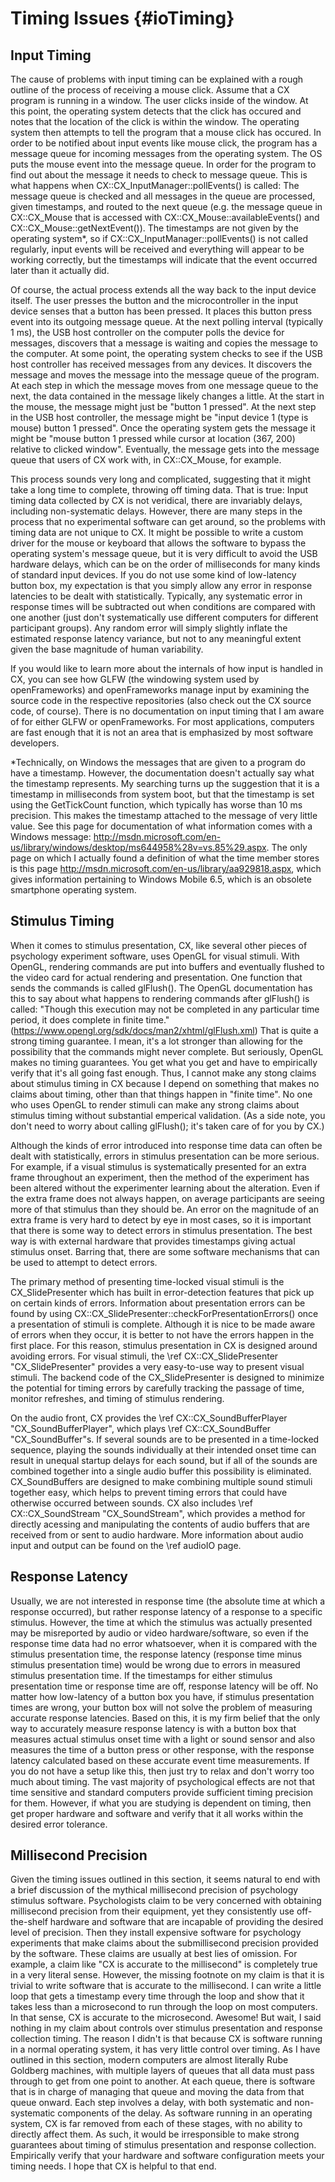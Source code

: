 Timing Issues {#ioTiming}
=============

Input Timing
------------
The cause of problems with input timing can be explained with a rough outline of the process of receiving a mouse click. Assume that a CX program is running in a window. The user clicks inside of the window. At this point, the operating system detects that the click has occured and notes that the location of the click is within the window. The operating system then attempts to tell the program that a mouse click has occured. In order to be notified about input events like mouse click, the program has a message queue for incoming messages from the operating system. The OS puts the mouse event into the message queue. In order for the program to find out about the message it needs to check to message queue. This is what happens when CX::CX_InputManager::pollEvents() is called: The message queue is checked and all messages in the queue are processed, given timestamps, and routed to the next queue (e.g. the message queue in CX::CX_Mouse that is accessed with CX::CX_Mouse::availableEvents() and CX::CX_Mouse::getNextEvent()). The timestamps are not given by the operating system*, so if CX::CX_InputManager::pollEvents() is not called regularly, input events will be received and everything will appear to be working correctly, but the timestamps will indicate that the event occurred later than it actually did.

Of course, the actual process extends all the way back to the input device itself. The user presses the button and the microcontroller in the input device senses that a button has been pressed. It places this button press event into its outgoing message queue. At the next polling interval (typically 1 ms), the USB host controller on the computer polls the device for messages, discovers that a message is waiting and copies the message to the computer. At some point, the operating system checks to see if the USB host controller has received messages from any devices. It discovers the message and moves the message into the message queue of the program. At each step in which the message moves from one message queue to the next, the data contained in the message likely changes a little. At the start in the mouse, the message might just be "button 1 pressed". At the next step in the USB host controller, the message might be "input device 1 (type is mouse) button 1 pressed". Once the operating system gets the message it might be "mouse button 1 pressed while cursor at location (367, 200) relative to clicked window". Eventually, the message gets into the message queue that users of CX work with, in CX::CX_Mouse, for example.

This process sounds very long and complicated, suggesting that it might take a long time to complete, throwing off timing data. That is true: Input timing data collected by CX is not veridical, there are invariably delays, including non-systematic delays. However, there are many steps in the process that no experimental software can get around, so the problems with timing data are not unique to CX. It might be possible to write a custom driver for the mouse or keyboard that allows the software to bypass the operating system's message queue, but it is very difficult to avoid the USB hardware delays, which can be on the order of milliseconds for many kinds of standard input devices. If you do not use some kind of low-latency button box, my expectation is that you simply allow any error in response latencies to be dealt with statistically. Typically, any systematic error in response times will be subtracted out when conditions are compared with one another (just don't systematically use different computers for different participant groups). Any random error will simply slightly inflate the estimated response latency variance, but not to any meaningful extent given the base magnitude of human variability. 

If you would like to learn more about the internals of how input is handled in CX, you can see how GLFW (the windowing system used by openFrameworks) and openFrameworks manage input by examining the source code in the respective repositories (also check out the CX source code, of course). There is no documentation on input timing that I am aware of for either GLFW or openFrameworks. For most applications, computers are fast enough that it is not an area that is emphasized by most software developers.

*Technically, on Windows the messages that are given to a program do have a timestamp. However, the documentation doesn't actually say what the timestamp represents. My searching turns up the suggestion that it is a timestamp in milliseconds from system boot, but that the timestamp is set using the GetTickCount function, which typically has worse than 10 ms precision. This makes the timestamp attached to the message of very little value. See this page for documentation of what information comes with a Windows message: http://msdn.microsoft.com/en-us/library/windows/desktop/ms644958%28v=vs.85%29.aspx. The only page on which I actually found a definition of what the time member stores is this page http://msdn.microsoft.com/en-us/library/aa929818.aspx, which gives information pertaining to Windows Mobile 6.5, which is an obsolete smartphone operating system.


Stimulus Timing
---------------
When it comes to stimulus presentation, CX, like several other pieces of psychology experiment software, uses OpenGL for visual stimuli. With OpenGL, rendering commands are put into buffers and eventually flushed to the video card for actual rendering and presentation. One function that sends the commands is called glFlush(). The OpenGL documentation has this to say about what happens to rendering commands after glFlush() is called: "Though this execution may not be completed in any particular time period, it does complete in finite time." (https://www.opengl.org/sdk/docs/man2/xhtml/glFlush.xml) That is quite a strong timing guarantee. I mean, it's a lot stronger than allowing for the possibility that the commands might never complete. But seriously, OpenGL makes no timing guarantees. You get what you get and have to empirically verify that it's all going fast enough. Thus, I cannot make any stong claims about stimulus timing in CX because I depend on something that makes no claims about timing, other than that things happen in "finite time". No one who uses OpenGL to render stimuli can make any strong claims about stimulus timing without substantial emperical validation. (As a side note, you don't need to worry about calling glFlush(); it's taken care of for you by CX.)

Although the kinds of error introduced into response time data can often be dealt with statistically, errors in stimulus presentation can be more serious. For example, if a visual stimulus is systematically presented for an extra frame throughout an experiment, then the method of the experiment has been altered without the experimenter learning about the alteration. Even if the extra frame does not always happen, on average participants are seeing more of that stimulus than they should be. An error on the magnitude of an extra frame is very hard to detect by eye in most cases, so it is important that there is some way to detect errors in stimulus presentation. The best way is with external hardware that provides timestamps giving actual stimulus onset. Barring that, there are some software mechanisms that can be used to attempt to detect errors.

The primary method of presenting time-locked visual stimuli is the CX_SlidePresenter which has built in error-detection features that pick up on certain kinds of errors. Information about presentation errors can be found by using CX::CX_SlidePresenter::checkForPresentationErrors() once a presentation of stimuli is complete.
Although it is nice to be made aware of errors when they occur, it is better to not have the errors happen in the first place. For this reason, stimulus presentation in CX is designed around avoiding errors. For visual stimuli, the \ref CX::CX_SlidePresenter "CX_SlidePresenter" provides a very easy-to-use way to present visual stimuli. The backend code of the CX_SlidePresenter is designed to minimize the potential for timing errors by carefully tracking the passage of time, monitor refreshes, and timing of stimulus rendering. 

On the audio front, CX provides the \ref CX::CX_SoundBufferPlayer "CX_SoundBufferPlayer", which plays \ref CX::CX_SoundBuffer "CX_SoundBuffer"s. If several sounds are to be presented in a time-locked sequence, playing the sounds individually at their intended onset time can result in unequal startup delays for each sound, but if all of the sounds are combined together into a single audio buffer this possibility is eliminated. CX_SoundBuffers are designed to make combining multiple sound stimuli together easy, which helps to prevent timing errors that could have otherwise occurred between sounds. CX also includes \ref CX::CX_SoundStream "CX_SoundStream", which provides a method for directly acessing and manipulating the contents of audio buffers that are received from or sent to audio hardware. More information about audio input and output can be found on the \ref audioIO page.


Response Latency
----------------

Usually, we are not interested in response time (the absolute time at which a response occurred), but rather response latency of a response to a specific stimulus. However, the time at which the stimulus was actually presented may be misreported by audio or video hardware/software, so even if the response time data had no error whatsoever, when it is compared with the stimulus presentation time, the response latency (response time minus stimulus presentation time) would be wrong due to errors in measured stimulus presentation time. If the timestamps for either stimulus presentation time or response time are off, response latency will be off. No matter how low-latency of a button box you have, if stimulus presentation times are wrong, your button box will not solve the problem of measuring accurate response latencies. Based on this, it is my firm belief that the only way to accurately measure response latency is with a button box that measures actual stimulus onset time with a light or sound sensor and also measures the time of a button press or other response, with the response latency calculated based on these accurate event time measurements. If you do not have a setup like this, then just try to relax and don't worry too much about timing. The vast majority of psychological effects are not that time sensitive and standard computers provide sufficient timing precision for them. However, if what you are studying is dependent on timing, then get proper hardware and software and verify that it all works within the desired error tolerance.


Millisecond Precision
---------------------

Given the timing issues outlined in this section, it seems natural to end with a brief discussion of the mythical millisecond precision of psychology stimulus software. Psychologists claim to be very concerned with obtaining millisecond precision from their equipment, yet they consistently use off-the-shelf hardware and software that are incapable of providing the desired level of precision. Then they install expensive software for psychology experiments that make claims about the submillisecond precision provided by the software. These claims are usually at best lies of omission. For example, a claim like "CX is accurate to the millisecond" is completely true in a very literal sense. However, the missing footnote on my claim is that it is trivial to write software that is accurate to the millisecond. I can write a little loop that gets a timestamp every time through the loop and show that it takes less than a microsecond to run through the loop on most computers. In that sense, CX is accurate to the microsecond. Awesome! But wait, I said nothing in my claim about controls over stimulus presentation and response collection timing. The reason I didn't is that because CX is software running in a normal operating system, it has very little control over timing. As I have outlined in this section, modern computers are almost literally Rube Goldberg machines, with multiple layers of queues that all data must pass through to get from one point to another. At each queue, there is software that is in charge of managing that queue and moving the data from that queue onward. Each step involves a delay, with both systematic and non-systematic components of the delay. As software running in an operating system, CX is far removed from each of these stages, with no ability to directly affect them. As such, it would be irresponsible to make strong guarantees about timing of stimulus presentation and response collection. Empirically verify that your hardware and software configuration meets your timing needs. I hope that CX is helpful to that end.

